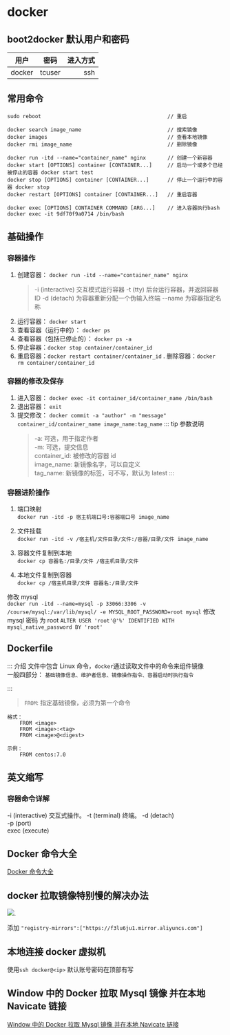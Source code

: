 # docker

## boot2docker 默认用户和密码

| 用户   |  密码  | 进入方式 |
| ------ | :----: | -------: |
| docker | tcuser |      ssh |

## 常用命令

```
sudo reboot                                         // 重启

docker search image_name                            // 搜索镜像
docker images                                       // 查看本地镜像
docker rmi image_name                               // 删除镜像

docker run -itd --name="container_name" nginx       // 创建一个新容器
docker start [OPTIONS] container [CONTAINER...]     // 启动一个或多个已经被停止的容器 docker start test
docker stop [OPTIONS] container [CONTAINER...]      // 停止一个运行中的容器 docker stop
docker restart [OPTIONS] container [CONTAINER...]   // 重启容器

docker exec [OPTIONS] CONTAINER COMMAND [ARG...]    // 进入容器执行bash docker exec -it 9df70f9a0714 /bin/bash
```

## 基础操作

### 容器操作

1. 创建容器： `docker run -itd --name="container_name" nginx`
    > -i (interactive) 交互模式运行容器
    > -t (tty) 后台运行容器，并返回容器 ID
    > -d (detach) 为容器重新分配一个伪输入终端
    > --name 为容器指定名称
2. 运行容器： `docker start`
3. 查看容器（运行中的）： `docker ps`
4. 查看容器（包括已停止的）： `docker ps -a`
5. 停止容器：`docker stop container/container_id`
6. 重启容器：`docker restart container/container_id`
   . 删除容器：`docker rm container/container_id`

### 容器的修改及保存

1. 进入容器： `docker exec -it container_id/container_name /bin/bash`
2. 退出容器： `exit`
3. 提交修改： `docker commit -a "author" -m "message" container_id/container_name image_name:tag_name`
   ::: tip 参数说明
    > -a: 可选，用于指定作者  
    > -m: 可选，提交信息  
    > container_id: 被修改的容器 id  
    > image_name: 新镜像名字，可以自定义  
    > tag_name: 新镜像的标签，可不写，默认为 latest
    > :::

### 容器进阶操作

1. 端口映射  
   `docker run -itd -p 宿主机端口号:容器端口号 image_name`

2. 文件挂载  
   `docker run -itd -v /宿主机/文件目录/文件:/容器/目录/文件 image_name`

3. 容器文件复制到本地  
   `docker cp 容器名:/目录/文件 /宿主机目录/文件`

4. 本地文件复制到容器  
   `docker cp /宿主机目录/文件 容器名:/目录/文件`

修改 mysql  
`docker run -itd --name=mysql -p 33066:3306 -v /course/mysql:/var/lib/mysql/ -e MYSQL_ROOT_PASSWORD=root mysql`
修改 mysql 密码 为 root
`ALTER USER 'root'@'%' IDENTIFIED WITH mysql_native_password BY 'root'`

## Dockerfile

::: 介绍
文件中包含 Linux 命令，`docker`通过读取文件中的命令来组件镜像  
一般四部分： `基础镜像信息、维护者信息、镜像操作指令、容器启动时执行指令`

:::

> `FROM`: 指定基础镜像，必须为第一个命令

```
格式：
    FROM <image>
    FROM <image>:<tag>
    FROM <image>@<digest>

示例：
    FROM centos:7.0
```

## 英文缩写

### 容器命令详解

-i (interactive) 交互式操作。
-t (terminal) 终端。
-d (detach)  
-p (port)  
exec (execute)

## Docker 命令大全

<a href="https://www.runoob.com/docker/docker-command-manual.html" target="_blank">Docker 命令大全</a>

## docker 拉取镜像特别慢的解决办法

<img src="https://img-blog.csdnimg.cn/20200130143259716.jpg?x-oss-process=image/watermark,type_ZmFuZ3poZW5naGVpdGk,shadow_10,text_aHR0cHM6Ly9ibG9nLmNzZG4ubmV0L3dlaXhpbl8zNjU2MjgwNA==,size_16,color_FFFFFF,t_70" />.

添加
`"registry-mirrors":["https://f3lu6ju1.mirror.aliyuncs.com"]`

## 本地连接 docker 虚拟机

使用`ssh docker@<ip>`
默认账号密码在顶部有写

## Window 中的 Docker 拉取 Mysql 镜像 并在本地 Navicate 链接

<a href="https://www.cnblogs.com/afeige/p/10698155.html">Window 中的 Docker 拉取 Mysql 镜像 并在本地 Navicate 链接</a>
